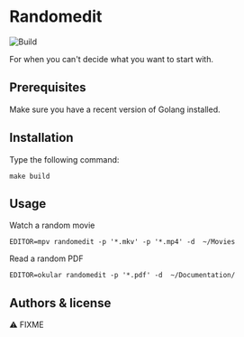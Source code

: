 # Randomedit

![Build](https://github.com/glenux/randomedit/workflows/Build/badge.svg)

For when you can't decide what you want to start with.

## Prerequisites

Make sure you have a recent version of Golang installed.

## Installation

Type the following command:

    make build

## Usage

Watch a random movie 

    EDITOR=mpv randomedit -p '*.mkv' -p '*.mp4' -d  ~/Movies

Read a random PDF

    EDITOR=okular randomedit -p '*.pdf' -d  ~/Documentation/

## Authors & license

:warning: FIXME


